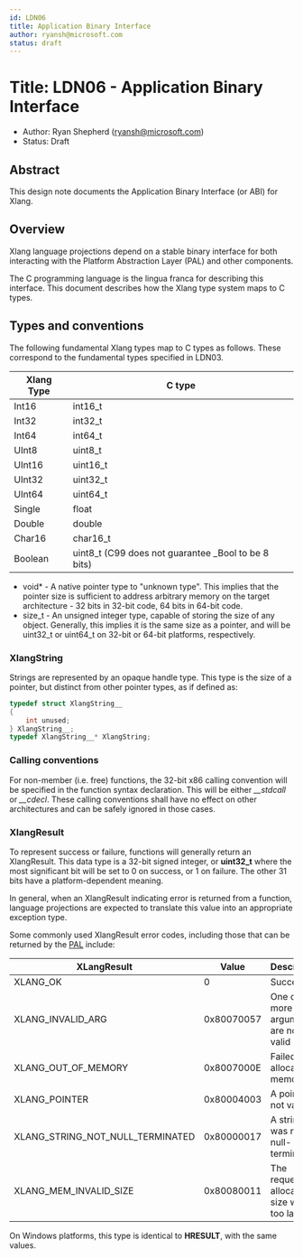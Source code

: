 ```yaml
---
id: LDN06
title: Application Binary Interface
author: ryansh@microsoft.com
status: draft
---
```


# Title: ​LDN06 - Application Binary Interface
* Author: Ryan Shepherd (ryansh@microsoft.com)
* Status: Draft

## Abstract

This design note documents the Application Binary Interface (or ABI) for Xlang.

Overview
--------
Xlang language projections depend on a stable binary interface for both interacting with the Platform Abstraction Layer (PAL) and other components.

The C programming language is the lingua franca for describing this interface. This document describes how the Xlang type system maps to C types.

Types and conventions
--------
The following fundamental Xlang types map to C types as follows. These correspond to the fundamental types specified in LDN03. 

| Xlang Type | C type |
|-----------------|------- |
| Int16           | int16_t |
| Int32           | int32_t |
| Int64           | int64_t |
| UInt8           | uint8_t |
| UInt16          | uint16_t |
| UInt32          | uint32_t |
| UInt64          | uint64_t |
| Single          | float |
| Double          | double |
| Char16          | char16_t |
| Boolean         | uint8_t (C99 does not guarantee _Bool to be 8 bits) |

* void* - A native pointer type to "unknown type".
This implies that the pointer size is sufficient to address arbitrary memory on the target architecture - 32 bits in 32-bit code, 64 bits in 64-bit code.
* size_t - An unsigned integer type, capable of storing the size of any object.
Generally, this implies it is the same size as a pointer, and will be uint32_t or uint64_t on 32-bit or 64-bit platforms, respectively.

### XlangString
Strings are represented by an opaque handle type.
This type is the size of a pointer, but distinct from other pointer types, as if defined as:
```C
typedef struct XlangString__
{
    int unused;
} XlangString__;
typedef XlangString__* XlangString;
```

### Calling conventions
For non-member (i.e. free) functions, the 32-bit x86 calling convention will be specified in the function syntax declaration.
This will be either *__stdcall* or *__cdecl*. These calling conventions shall have no effect on other architectures and can be safely ignored in those cases.

### XlangResult
To represent success or failure, functions will generally return an XlangResult.
This data type is a 32-bit signed integer, or **uint32_t** where the most significant bit will be set to 0 on success, or 1 on failure.
The other 31 bits have a platform-dependent meaning.

In general, when an XlangResult indicating error is returned from a function, language projections are expected to translate this value into an appropriate exception type.

Some commonly used XlangResult error codes, including those that can be returned by the [PAL](LDN05%20-%20Platform%20Abstraction%20Layer.md) include:

| XLangResult           | Value      | Description                                |
|-----------------------|------------|--------------------------------------------|
| XLANG_OK              | 0          | Success                                    |
| XLANG_INVALID_ARG     | 0x80070057 | One or more arguments are not valid        |
| XLANG_OUT_OF_MEMORY   | 0x8007000E | Failed to allocate memory                  |
| XLANG_POINTER         | 0x80004003 | A pointer is not valid                     |
| XLANG_STRING_NOT_NULL_TERMINATED | 0x80000017 | A string was not null-terminated |
| XLANG_MEM_INVALID_SIZE | 0x80080011 | The requested allocation size was too large |

On Windows platforms, this type is identical to **HRESULT**, with the same values.